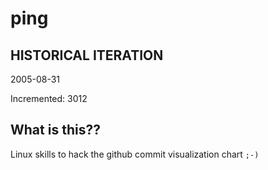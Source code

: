 # ping

## HISTORICAL ITERATION
2005-08-31

Incremented: 3012

## What is this?? 
Linux skills to hack the github commit visualization chart `;-)`
